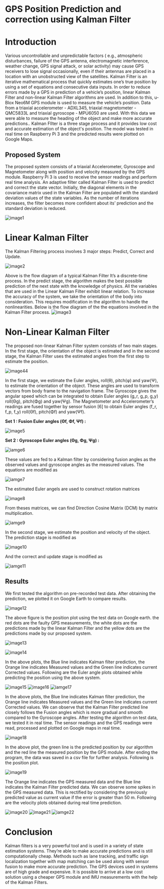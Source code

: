 # GPS Position Prediction and correction using Kalman Filter
# Introduction
Various uncontrollable and unpredictable factors ( e.g., atmospheric disturbances, failure of the GPS antenna, electromagnetic interference, weather change, GPS signal attack, or solar activity) may cause GPS receivers to lose signal occasionally, even if their antennas are placed in a location with an unobstructed view of the satellites. Kalman Filter is an iterative mathematical process that quickly estimates one’s true position by using a set of equations and consecutive data inputs. In order to reduce errors made by a GPS in prediction of a vehicle’s position, linear Kalman Filter and non-linear Kalman Filter algorithms are used. In addition to this, u-Blox Neo6M GPS module is used to measure the vehicle’s position. Data from a triaxial accelerometer - ADXL345, triaxial magnetometer - QMC5833L and triaxial gyroscope - MPU6050 are used. With this data we were able to measure the heading of the object and make more accurate predictions.. Kalman FIlter is a three stage process and it provides low cost and accurate estimation of the object's position. The model was tested in real time on Raspberry Pi 3 and the predicted results were plotted on Google Maps.
## Proposed System
The proposed system consists of a triaxial Accelerometer, Gyroscope and Magnetometer along with position and velocity measured by the GPS module. Raspberry Pi 3 is used to receive the sensor readings and perform real time analysis. An adaptive filter called Kalman Filter is used to predict and correct the state vector. Initially, the diagonal elements in the covariance matrix used in the Kalman Filter are populated with the standard deviation values of the state variables. As the number of iterations increases, the filter becomes more confident about its’ prediction and the standard deviation is reduced.

![image1](https://github.com/user-attachments/assets/7edf2f33-d6fa-47c1-8b11-d2e6f007b531)
# Linear Kalman Filter
The Kalman Filtering process involves 3 major steps: Predict, Correct and Update.

![image2](https://github.com/user-attachments/assets/7fec7432-1bb5-41af-8d82-4895f7bdcf31)

Above is the flow diagram of a typical Kalman Filter
It’s a discrete-time process. In the predict stage, the algorithm makes the best possible prediction of the next state with the knowledge of physics. All the variables that are used in the Linear Kalman Filter exhibit linear relation. To increase the accuracy of the system, we take the orientation of the body into consideration. This requires modification in the algorithm to handle the nonlinearities.
Below is the flow diagram of the the equations involved in the Kalman Filter process.
![image3](https://github.com/user-attachments/assets/a49a9735-2e9c-4ecc-bab4-61e2a741d6a2)

# Non-Linear Kalman Filter 
The proposed non-linear Kalman Filter system consists of two main stages. In the first stage, the orientation of the object is estimated and in the second stage, the Kalman Filter uses the estimated angles from the first step to estimate the position.

![image44](https://github.com/user-attachments/assets/564c38a1-0574-44e1-9efa-bbe108b81701)

In the first stage, we estimate the Euler angles, roll(θ), pitch(φ) and yaw(Ψ), to estimate the orientation of the object. These angles are used to transform vectors from body frame to the navigation frame. The Gyroscope gives the angular speed which can be integrated to obtain Euler angles (g_r, g_p, g_y) roll(Θg), pitch(Φg) and yaw(Ψg). The Magnetometer and Accelerometer’s readings are fused together by sensor fusion [6] to obtain Euler angles (f_r, f_p, f_y) roll(Θf), pitch(Φf) and yaw(Ψf).

**Set 1 : Fusion Euler angles (Θf, Φf, Ψf) :**

![image5](https://github.com/user-attachments/assets/d74c2d41-487b-4d07-a639-9acae11d3c0e)

**Set 2 : Gyroscope Euler angles (Θg, Φg, Ψg) :**

![iamge6](https://github.com/user-attachments/assets/23bbe15c-ae83-453b-9166-7a2d0d9131b6)

These values are fed to a Kalman filter by considering fusion angles as the observed values and gyroscope angles as the measured values. The equations are modified as

![iamge7](https://github.com/user-attachments/assets/5ef7ef93-441a-44e6-92a1-7c646b448e4a)

The estimated Euler angels are used to construct rotation matrices

![image8](https://github.com/user-attachments/assets/1672424a-5de5-4ae2-a7fb-904a145ccfd9)

From theses matrices, we can find Direction Cosine Matrix (DCM) by matrix multiplication.

![iamge9](https://github.com/user-attachments/assets/43038557-d17c-4630-ac75-3442cec34679)

In the second stage, we estimate the position and velocity of the object. The prediction stage is modified as

![image10](https://github.com/user-attachments/assets/f517a4e0-5ccb-4c14-8d99-2531d112ea65)

And the correct and update stage is modified as

![iamge11](https://github.com/user-attachments/assets/681e2216-be5b-4d43-8564-f86f69f1cd87)

## Results
We first tested the algorithm on pre-recorded test data. After obtaining the prediction, we plotted it on Google Earth to compare results.

![image12](https://github.com/user-attachments/assets/b6625422-67ff-4302-8382-5a9899bc66b5)

The above figure is the position plot using the test data on Google earth. the red dots are the faulty GPS measurements, the white dots are the predictions made by the linear Kalman Filter and the yellow dots are the predictions made by our proposed system.

![image13](https://github.com/user-attachments/assets/acc9e43d-b3c5-41ee-a195-7d3f06018c0f)

![image14](https://github.com/user-attachments/assets/fa5973f0-bece-4dda-bf19-066e598bbc8d)

In the above plots, the Blue line indicates Kalman filter prediction, the Orange line indicates Measured values and the Green line indicates current Corrected values. Following are the Euler angle plots obtained while predicting the position using the above system.

![image15](https://github.com/user-attachments/assets/aa548450-f9e2-44d3-ac9a-346521cb044e)
![image16](https://github.com/user-attachments/assets/d1000833-2e05-402b-a8bf-d86e4dfbb443)
![iamge17](https://github.com/user-attachments/assets/8273343f-fff6-40f7-9606-b4d85d220a33)

In the above plots, the Blue line indicates Kalman filter prediction, the Orange line indicates Measured values and the Green line indicates current Corrected values. We can observe that the Kalman Filter predicted line closely follows the Fusion angles which is more gradual and smooth compared to the Gyroscope angles. After testing the algorithm on test data, we tested it in real time. The sensor readings and the GPS readings were read, processed and plotted on Google maps in real time.

![image18](https://github.com/user-attachments/assets/479e81f9-040b-43fd-b6b7-f9b567b84e7c)

In the above plot, the green line is the predicted position by our algorithm and the red line the measured position by the GPS module. After ending the program, the data was saved in a csv file for further analysis. Following is the position plot.

![image19](https://github.com/user-attachments/assets/a08bd9c0-b2cd-4f67-b473-c016f5fdb54f)

The Orange line indicates the GPS measured data and the Blue line indicates the Kalman Filter predicted data. We can observe some spikes in the GPS measured data. This is rectified by considering the previously predicted value as current value if the error is greater than 50 m. Following are the velocity plots obtained during real time prediction.

![image20](https://github.com/user-attachments/assets/f16a38ef-9df6-4b6e-ba1c-fd638b2bbea4)
![image21](https://github.com/user-attachments/assets/6da0ffb5-8de5-4f89-b1a8-d98495ea6b07)
![iamge22](https://github.com/user-attachments/assets/65e15506-2127-4172-b378-300024a8b0cd)

# Conclusion

Kalman filters is a very powerful tool and is used in a variety of state estimation systems. They’re able to make accurate predictions and is still computationally cheap. Methods such as lane tracking, and traffic sign localization together with map matching can be used along with sensor fusion to make more accurate prediction. The GPS devices used in systems are of high grade and expensive. It is possible to arrive at a low cost solution using a cheaper GPS module and IMU measurements with the help of the Kalman Filters.

















